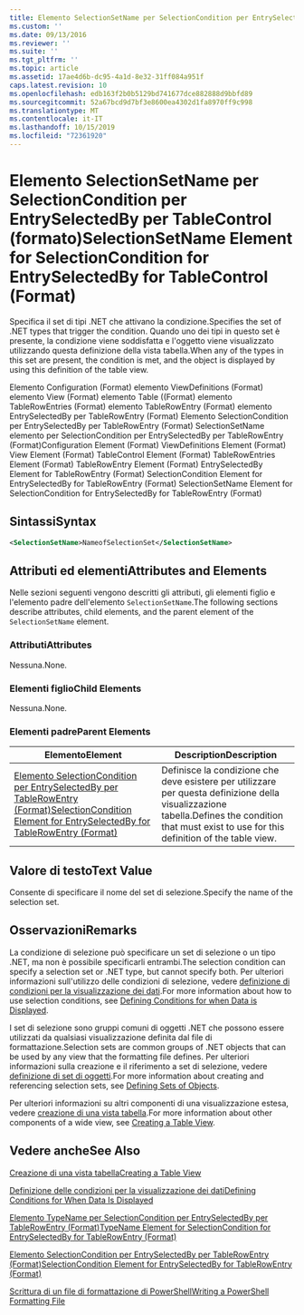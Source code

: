 ```yaml
---
title: Elemento SelectionSetName per SelectionCondition per EntrySelectedBy per Table ((Format) | Microsoft Docs
ms.custom: ''
ms.date: 09/13/2016
ms.reviewer: ''
ms.suite: ''
ms.tgt_pltfrm: ''
ms.topic: article
ms.assetid: 17ae4d6b-dc95-4a1d-8e32-31ff084a951f
caps.latest.revision: 10
ms.openlocfilehash: edb163f2b0b5129bd741677dce882888d9bbfd89
ms.sourcegitcommit: 52a67bcd9d7bf3e8600ea4302d1fa8970ff9c998
ms.translationtype: MT
ms.contentlocale: it-IT
ms.lasthandoff: 10/15/2019
ms.locfileid: "72361920"
---
```

# <a name="selectionsetname-element-for-selectioncondition-for-entryselectedby-for-tablecontrol-format"></a><span data-ttu-id="2d970-102">Elemento SelectionSetName per SelectionCondition per EntrySelectedBy per TableControl (formato)</span><span class="sxs-lookup"><span data-stu-id="2d970-102">SelectionSetName Element for SelectionCondition for EntrySelectedBy for TableControl (Format)</span></span>

<span data-ttu-id="2d970-103">Specifica il set di tipi .NET che attivano la condizione.</span><span class="sxs-lookup"><span data-stu-id="2d970-103">Specifies the set of .NET types that trigger the condition.</span></span> <span data-ttu-id="2d970-104">Quando uno dei tipi in questo set è presente, la condizione viene soddisfatta e l'oggetto viene visualizzato utilizzando questa definizione della vista tabella.</span><span class="sxs-lookup"><span data-stu-id="2d970-104">When any of the types in this set are present, the condition is met, and the object is displayed by using this definition of the table view.</span></span>

<span data-ttu-id="2d970-105">Elemento Configuration (Format) elemento ViewDefinitions (Format) elemento View (Format) elemento Table ((Format) elemento TableRowEntries (Format) elemento TableRowEntry (Format) elemento EntrySelectedBy per TableRowEntry (Format) Elemento SelectionCondition per EntrySelectedBy per TableRowEntry (Format) SelectionSetName elemento per SelectionCondition per EntrySelectedBy per TableRowEntry (Format)</span><span class="sxs-lookup"><span data-stu-id="2d970-105">Configuration Element (Format) ViewDefinitions Element (Format) View Element (Format) TableControl Element (Format) TableRowEntries Element (Format) TableRowEntry Element (Format) EntrySelectedBy Element for TableRowEntry (Format) SelectionCondition Element for EntrySelectedBy for TableRowEntry (Format) SelectionSetName Element for SelectionCondition for EntrySelectedBy for TableRowEntry (Format)</span></span>

## <a name="syntax"></a><span data-ttu-id="2d970-106">Sintassi</span><span class="sxs-lookup"><span data-stu-id="2d970-106">Syntax</span></span>

```xml
<SelectionSetName>NameofSelectionSet</SelectionSetName>
```

## <a name="attributes-and-elements"></a><span data-ttu-id="2d970-107">Attributi ed elementi</span><span class="sxs-lookup"><span data-stu-id="2d970-107">Attributes and Elements</span></span>

<span data-ttu-id="2d970-108">Nelle sezioni seguenti vengono descritti gli attributi, gli elementi figlio e l'elemento padre dell'elemento `SelectionSetName`.</span><span class="sxs-lookup"><span data-stu-id="2d970-108">The following sections describe attributes, child elements, and the parent element of the `SelectionSetName` element.</span></span>

### <a name="attributes"></a><span data-ttu-id="2d970-109">Attributi</span><span class="sxs-lookup"><span data-stu-id="2d970-109">Attributes</span></span>

<span data-ttu-id="2d970-110">Nessuna.</span><span class="sxs-lookup"><span data-stu-id="2d970-110">None.</span></span>

### <a name="child-elements"></a><span data-ttu-id="2d970-111">Elementi figlio</span><span class="sxs-lookup"><span data-stu-id="2d970-111">Child Elements</span></span>

<span data-ttu-id="2d970-112">Nessuna.</span><span class="sxs-lookup"><span data-stu-id="2d970-112">None.</span></span>

### <a name="parent-elements"></a><span data-ttu-id="2d970-113">Elementi padre</span><span class="sxs-lookup"><span data-stu-id="2d970-113">Parent Elements</span></span>

|<span data-ttu-id="2d970-114">Elemento</span><span class="sxs-lookup"><span data-stu-id="2d970-114">Element</span></span>|<span data-ttu-id="2d970-115">Description</span><span class="sxs-lookup"><span data-stu-id="2d970-115">Description</span></span>|
|-------------|-----------------|
|[<span data-ttu-id="2d970-116">Elemento SelectionCondition per EntrySelectedBy per TableRowEntry (Format)</span><span class="sxs-lookup"><span data-stu-id="2d970-116">SelectionCondition Element for EntrySelectedBy for TableRowEntry (Format)</span></span>](./selectioncondition-element-for-entryselectedby-for-tablecontrol-format.md)|<span data-ttu-id="2d970-117">Definisce la condizione che deve esistere per utilizzare per questa definizione della visualizzazione tabella.</span><span class="sxs-lookup"><span data-stu-id="2d970-117">Defines the condition that must exist to use for this definition of the table view.</span></span>|

## <a name="text-value"></a><span data-ttu-id="2d970-118">Valore di testo</span><span class="sxs-lookup"><span data-stu-id="2d970-118">Text Value</span></span>

<span data-ttu-id="2d970-119">Consente di specificare il nome del set di selezione.</span><span class="sxs-lookup"><span data-stu-id="2d970-119">Specify the name of the selection set.</span></span>

## <a name="remarks"></a><span data-ttu-id="2d970-120">Osservazioni</span><span class="sxs-lookup"><span data-stu-id="2d970-120">Remarks</span></span>

<span data-ttu-id="2d970-121">La condizione di selezione può specificare un set di selezione o un tipo .NET, ma non è possibile specificarli entrambi.</span><span class="sxs-lookup"><span data-stu-id="2d970-121">The selection condition can specify a selection set or .NET type, but cannot specify both.</span></span> <span data-ttu-id="2d970-122">Per ulteriori informazioni sull'utilizzo delle condizioni di selezione, vedere [definizione di condizioni per la visualizzazione dei dati](./defining-conditions-for-displaying-data.md).</span><span class="sxs-lookup"><span data-stu-id="2d970-122">For more information about how to use selection conditions, see [Defining Conditions for when Data is Displayed](./defining-conditions-for-displaying-data.md).</span></span>

<span data-ttu-id="2d970-123">I set di selezione sono gruppi comuni di oggetti .NET che possono essere utilizzati da qualsiasi visualizzazione definita dal file di formattazione.</span><span class="sxs-lookup"><span data-stu-id="2d970-123">Selection sets are common groups of .NET objects that can be used by any view that the formatting file defines.</span></span> <span data-ttu-id="2d970-124">Per ulteriori informazioni sulla creazione e il riferimento a set di selezione, vedere [definizione di set di oggetti](./defining-selection-sets.md).</span><span class="sxs-lookup"><span data-stu-id="2d970-124">For more information about creating and referencing selection sets, see [Defining Sets of Objects](./defining-selection-sets.md).</span></span>

<span data-ttu-id="2d970-125">Per ulteriori informazioni su altri componenti di una visualizzazione estesa, vedere [creazione di una vista tabella](./creating-a-table-view.md).</span><span class="sxs-lookup"><span data-stu-id="2d970-125">For more information about other components of a wide view, see [Creating a Table View](./creating-a-table-view.md).</span></span>

## <a name="see-also"></a><span data-ttu-id="2d970-126">Vedere anche</span><span class="sxs-lookup"><span data-stu-id="2d970-126">See Also</span></span>

[<span data-ttu-id="2d970-127">Creazione di una vista tabella</span><span class="sxs-lookup"><span data-stu-id="2d970-127">Creating a Table View</span></span>](./creating-a-table-view.md)

[<span data-ttu-id="2d970-128">Definizione delle condizioni per la visualizzazione dei dati</span><span class="sxs-lookup"><span data-stu-id="2d970-128">Defining Conditions for When Data Is Displayed</span></span>](./defining-conditions-for-displaying-data.md)

[<span data-ttu-id="2d970-129">Elemento TypeName per SelectionCondition per EntrySelectedBy per TableRowEntry (Format)</span><span class="sxs-lookup"><span data-stu-id="2d970-129">TypeName Element for SelectionCondition for EntrySelectedBy for TableRowEntry (Format)</span></span>](./typename-element-for-selectioncondition-for-entryselectedby-for-tablecontrol-format.md)

[<span data-ttu-id="2d970-130">Elemento SelectionCondition per EntrySelectedBy per TableRowEntry (Format)</span><span class="sxs-lookup"><span data-stu-id="2d970-130">SelectionCondition Element for EntrySelectedBy for TableRowEntry (Format)</span></span>](./selectioncondition-element-for-entryselectedby-for-tablecontrol-format.md)

[<span data-ttu-id="2d970-131">Scrittura di un file di formattazione di PowerShell</span><span class="sxs-lookup"><span data-stu-id="2d970-131">Writing a PowerShell Formatting File</span></span>](./writing-a-powershell-formatting-file.md)

